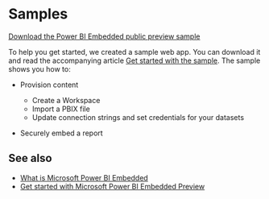 <properties
   pageTitle="Get started with the sample"
   description="Get started with the sample"
   services="power-bi-embedded"
   documentationCenter=""
   authors="dvana"
   manager="NA"
   editor=""
   tags=""/>
<tags
   ms.service="power-bi-embedded"
   ms.devlang="NA"
   ms.topic="article"
   ms.tgt_pltfrm="NA"
   ms.workload="powerbi"
   ms.date="03/29/2016"
   ms.author="derrickv"/>

# Samples

[Download the Power BI Embedded public preview sample](http://go.microsoft.com/fwlink/?LinkID=761493)

To help you get started, we created a sample web app. You can download it and read the accompanying article [Get started with the sample](power-bi-embedded-get-started-sample.md). The sample shows you how to:

  -	Provision content
      - Create a Workspace
      - Import a PBIX file
      - Update connection strings and set credentials for your datasets

  - Securely embed a report

## See also

- [What is Microsoft Power BI Embedded](power-bi-embedded-what-is-power-bi-embedded.md)
- [Get started with Microsoft Power BI Embedded Preview](power-bi-embedded-get-started.md)
